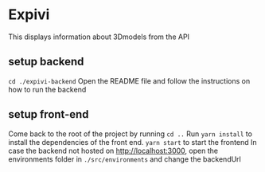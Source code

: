 # Expivi

This displays information about 3Dmodels from the API

## setup backend

`cd ./expivi-backend`
Open the README file and follow the instructions on how to run the backend

## setup front-end

Come back to the root of the project by running `cd ..`
Run `yarn install` to install the dependencies of the front end.
`yarn start` to start the frontend
In case the backend not hosted on <http://localhost:3000>, open the environments folder in `./src/environments` and change the backendUrl

